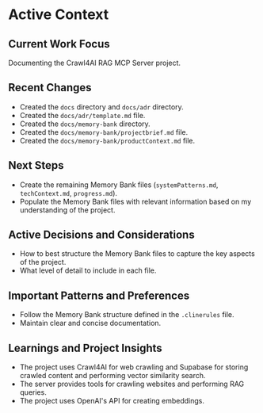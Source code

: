 # Active Context

## Current Work Focus

Documenting the Crawl4AI RAG MCP Server project.

## Recent Changes

*   Created the `docs` directory and `docs/adr` directory.
*   Created the `docs/adr/template.md` file.
*   Created the `docs/memory-bank` directory.
*   Created the `docs/memory-bank/projectbrief.md` file.
*   Created the `docs/memory-bank/productContext.md` file.

## Next Steps

*   Create the remaining Memory Bank files (`systemPatterns.md`, `techContext.md`, `progress.md`).
*   Populate the Memory Bank files with relevant information based on my understanding of the project.

## Active Decisions and Considerations

*   How to best structure the Memory Bank files to capture the key aspects of the project.
*   What level of detail to include in each file.

## Important Patterns and Preferences

*   Follow the Memory Bank structure defined in the `.clinerules` file.
*   Maintain clear and concise documentation.

## Learnings and Project Insights

*   The project uses Crawl4AI for web crawling and Supabase for storing crawled content and performing vector similarity search.
*   The server provides tools for crawling websites and performing RAG queries.
*   The project uses OpenAI's API for creating embeddings.
